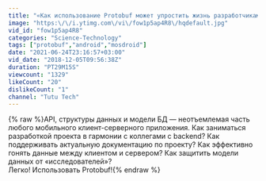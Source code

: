 ```yaml
---
title: "«Как использование Protobuf может упростить жизнь разработчикам», Владислав Кожушко, Яндекс.Еда"
image: "https:\/\/i.ytimg.com\/vi\/fow1p5ap4R8\/hqdefault.jpg"
vid_id: "fow1p5ap4R8"
categories: "Science-Technology"
tags: ["protobuf","android","mosdroid"]
date: "2021-06-24T23:16:57+03:00"
vid_date: "2018-12-05T09:56:38Z"
duration: "PT29M15S"
viewcount: "1329"
likeCount: "20"
dislikeCount: "1"
channel: "Tutu Tech"
---
```

{% raw %}API, структуры данных и модели БД — неотъемлемая часть любого мобильного клиент-серверного приложения. Как заниматься разработкой проекта в гармонии с коллегами с backend? Как поддерживать актуальную документацию по проекту? Как эффективно гонять данные между клиентом и сервером? Как защитить модели данных от «исследователей»?<br />Легко! Использовать Protobuf!{% endraw %}
